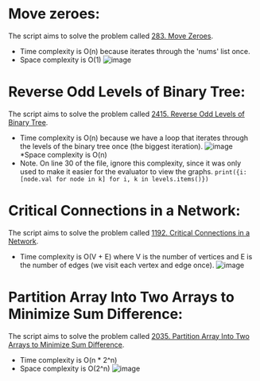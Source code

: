 # Move zeroes:
The script aims to solve the problem called [283. Move Zeroes](https://leetcode.com/problems/move-zeroes/description/).
* Time complexity is O(n) because iterates through the 'nums' list once.
* Space complexity is O(1)
![image](https://github.com/user-attachments/assets/a2e26dd5-6b13-47b4-908f-63bac82352d5)

# Reverse Odd Levels of Binary Tree:
The script aims to solve the problem called [2415. Reverse Odd Levels of Binary Tree](https://leetcode.com/problems/reverse-odd-levels-of-binary-tree/description/).
* Time complexity is O(n) because we have a loop that iterates through the levels of the binary tree once (the biggest iteration).
![image](https://github.com/user-attachments/assets/abcbee44-8fae-4b03-8bbc-3455ab3446c5)
*Space complexity is O(n)
* Note. On line 30 of the file, ignore this complexity, since it was only used to make it easier for the evaluator to view the graphs. ```print({i: [node.val for node in k] for i, k in levels.items()})```

# Critical Connections in a Network:
The script aims to solve the problem called [1192. Critical Connections in a Network](https://leetcode.com/problems/critical-connections-in-a-network/description/).
* Time complexity is O(V + E) where V is the number of vertices and E is the number of edges (we visit each vertex and edge once).
![image](https://github.com/user-attachments/assets/141e0d38-b379-4f50-9c3c-7256ae763186)

# Partition Array Into Two Arrays to Minimize Sum Difference:
The script aims to solve the problem called [2035. Partition Array Into Two Arrays to Minimize Sum Difference](https://leetcode.com/problems/partition-array-into-two-arrays-to-minimize-sum-difference/description/).
* Time complexity is O(n * 2^n)
* Space complexity is O(2^n)
![image](https://github.com/user-attachments/assets/0e1a963f-95b8-4c83-ba9f-f032d927fd19)
